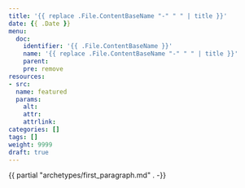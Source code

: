 ```yaml
---
title: '{{ replace .File.ContentBaseName "-" " " | title }}'
date: {{ .Date }}
menu:
  doc:
    identifier: '{{ .File.ContentBaseName }}'
    name: '{{ replace .File.ContentBaseName "-" " " | title }}'
    parent:
    pre: remove
resources:
- src:
  name: featured
  params:
    alt:
    attr:
    attrlink:
categories: []
tags: []
weight: 9999
draft: true
---
```


{{ partial "archetypes/first_paragraph.md" . -}} <!--more-->
